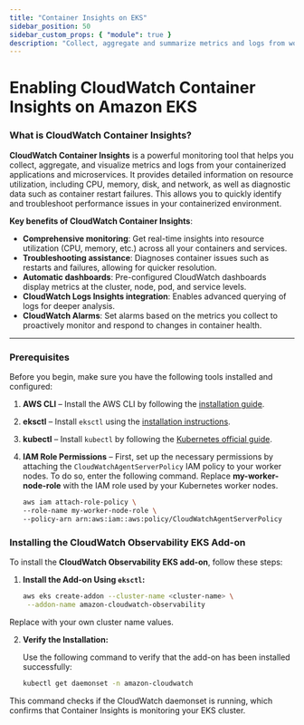 ```yaml
---
title: "Container Insights on EKS"
sidebar_position: 50
sidebar_custom_props: { "module": true }
description: "Collect, aggregate and summarize metrics and logs from workloads on Amazon Elastic Kubernetes Service with Container Insights."
---
```

# Enabling CloudWatch Container Insights on Amazon EKS

### What is CloudWatch Container Insights?

**CloudWatch Container Insights** is a powerful monitoring tool that helps you collect, aggregate, and visualize metrics and logs from your containerized applications and microservices. It provides detailed information on resource utilization, including CPU, memory, disk, and network, as well as diagnostic data such as container restart failures. This allows you to quickly identify and troubleshoot performance issues in your containerized environment.

**Key benefits of CloudWatch Container Insights**:
- **Comprehensive monitoring**: Get real-time insights into resource utilization (CPU, memory, etc.) across all your containers and services.
- **Troubleshooting assistance**: Diagnoses container issues such as restarts and failures, allowing for quicker resolution.
- **Automatic dashboards**: Pre-configured CloudWatch dashboards display metrics at the cluster, node, pod, and service levels.
- **CloudWatch Logs Insights integration**: Enables advanced querying of logs for deeper analysis.
- **CloudWatch Alarms**: Set alarms based on the metrics you collect to proactively monitor and respond to changes in container health.

---

### Prerequisites

Before you begin, make sure you have the following tools installed and configured:

1. **AWS CLI** – Install the AWS CLI by following the [installation guide](https://docs.aws.amazon.com/cli/latest/userguide/install-cliv2.html).
2. **eksctl** – Install `eksctl` using the [installation instructions](https://eksctl.io/introduction/#installation).
3. **kubectl** – Install `kubectl` by following the [Kubernetes official guide](https://kubernetes.io/docs/tasks/tools/install-kubectl/).
4. **IAM Role Permissions** – First, set up the necessary permissions by attaching the `CloudWatchAgentServerPolicy` IAM policy to your worker nodes. To do so, enter the following command. Replace **my-worker-node-role** with the IAM role used by your Kubernetes worker nodes.

   ```bash
   aws iam attach-role-policy \
   --role-name my-worker-node-role \
   --policy-arn arn:aws:iam::aws:policy/CloudWatchAgentServerPolicy

### Installing the CloudWatch Observability EKS Add-on

To install the **CloudWatch Observability EKS add-on**, follow these steps:

1. **Install the Add-on Using `eksctl`:**

   ```bash
   aws eks create-addon --cluster-name <cluster-name> \
    --addon-name amazon-cloudwatch-observability
Replace <cluster-name> with your own cluster name values.

2. **Verify the Installation:**

   Use the following command to verify that the add-on has been installed successfully:

   ```bash
   kubectl get daemonset -n amazon-cloudwatch

This command checks if the CloudWatch daemonset is running, which confirms that Container Insights is monitoring your EKS cluster.


